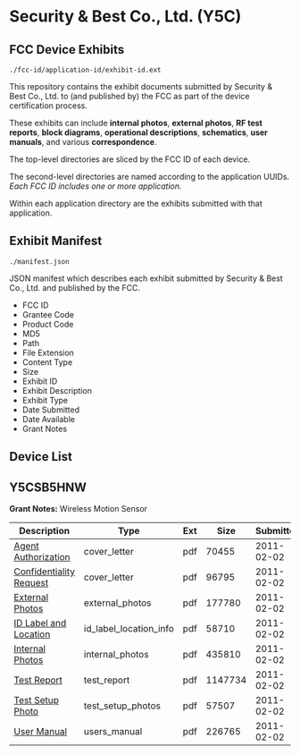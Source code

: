 # Security & Best Co., Ltd. (Y5C)
## FCC Device Exhibits

```
./fcc-id/application-id/exhibit-id.ext
```

This repository contains the exhibit documents submitted by Security & Best Co., Ltd. to (and published by) the FCC as part of the device certification process.

These exhibits can include **internal photos**, **external photos**, **RF test reports**, **block diagrams**, **operational descriptions**, **schematics**, **user manuals**, and various **correspondence**.

The top-level directories are sliced by the FCC ID of each device.

The second-level directories are named according to the application UUIDs. *Each FCC ID includes one or more application.*

Within each application directory are the exhibits submitted with that application. 

## Exhibit Manifest

```
./manifest.json
```

JSON manifest which describes each exhibit submitted by Security & Best Co., Ltd. and published by the FCC.

- FCC ID
- Grantee Code
- Product Code
- MD5
- Path
- File Extension
- Content Type
- Size
- Exhibit ID
- Exhibit Description
- Exhibit Type
- Date Submitted
- Date Available
- Grant Notes

## Device List
## Y5CSB5HNW
**Grant Notes:** Wireless Motion Sensor

| Description | Type | Ext | Size | Submitted | Available |
| ----------- | ---- | --- | ---- | --------- | --------- |
| [Agent Authorization](Y5CSB5HNW/69faa685b77df7afa147a7b6e363061e/1413147.pdf) | cover_letter | pdf | 70455 | 2011-02-02 | 2011-02-02 |
| [Confidentiality Request](Y5CSB5HNW/69faa685b77df7afa147a7b6e363061e/1413148.pdf) | cover_letter | pdf | 96795 | 2011-02-02 | 2011-02-02 |
| [External Photos](Y5CSB5HNW/69faa685b77df7afa147a7b6e363061e/1413149.pdf) | external_photos | pdf | 177780 | 2011-02-02 | 2011-02-02 |
| [ID Label and Location](Y5CSB5HNW/69faa685b77df7afa147a7b6e363061e/1413150.pdf) | id_label_location_info | pdf | 58710 | 2011-02-02 | 2011-02-02 |
| [Internal Photos](Y5CSB5HNW/69faa685b77df7afa147a7b6e363061e/1413151.pdf) | internal_photos | pdf | 435810 | 2011-02-02 | 2011-02-02 |
| [Test Report](Y5CSB5HNW/69faa685b77df7afa147a7b6e363061e/1413152.pdf) | test_report | pdf | 1147734 | 2011-02-02 | 2011-02-02 |
| [Test Setup Photo](Y5CSB5HNW/69faa685b77df7afa147a7b6e363061e/1413153.pdf) | test_setup_photos | pdf | 57507 | 2011-02-02 | 2011-02-02 |
| [User Manual](Y5CSB5HNW/69faa685b77df7afa147a7b6e363061e/1413154.pdf) | users_manual | pdf | 226765 | 2011-02-02 | 2011-02-02 |
